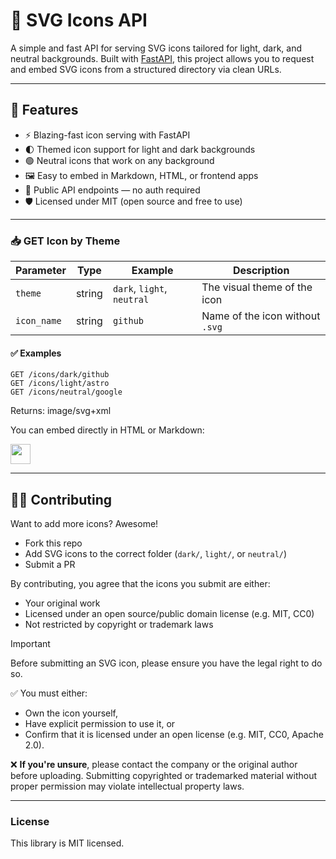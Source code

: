 # 🎨 SVG Icons API

A simple and fast API for serving SVG icons tailored for light, dark, and neutral backgrounds. Built with [FastAPI](https://fastapi.tiangolo.com/), this project allows you to request and embed SVG icons from a structured directory via clean URLs.

---

## 🚀 Features

- ⚡ Blazing-fast icon serving with FastAPI
- 🌓 Themed icon support for light and dark backgrounds
- 🟢 Neutral icons that work on any background
- 🖼 Easy to embed in Markdown, HTML, or frontend apps
- 🔗 Public API endpoints — no auth required
- 🛡 Licensed under MIT (open source and free to use)

---

### 📥 GET Icon by Theme


| Parameter   | Type     | Example            | Description                           |
|-------------|----------|--------------------|---------------------------------------|
| `theme`     | string   | `dark`, `light`, `neutral` | The visual theme of the icon |
| `icon_name` | string   | `github`           | Name of the icon without `.svg`       |

#### ✅ Examples

```http
GET /icons/dark/github
GET /icons/light/astro
GET /icons/neutral/google
```

Returns: image/svg+xml

You can embed directly in HTML or Markdown:

<img src="https://your-api.com/icons/neutral/terraform" width="32" />

---

## 🧑‍💻 Contributing

Want to add more icons? Awesome!

- Fork this repo
- Add SVG icons to the correct folder (`dark/`, `light/`, or `neutral/`)
- Submit a PR

By contributing, you agree that the icons you submit are either:
- Your original work
- Licensed under an open source/public domain license (e.g. MIT, CC0)
- Not restricted by copyright or trademark laws

> [!IMPORTANT]
> Before submitting an SVG icon, please ensure you have the legal right to do so.
>
> ✅ You must either:
> - Own the icon yourself,
> - Have explicit permission to use it, or
> - Confirm that it is licensed under an open license (e.g. MIT, CC0, Apache 2.0).
>
> ❌ **If you're unsure**, please contact the company or the original author before uploading.
> Submitting copyrighted or trademarked material without proper permission may violate intellectual property laws.

---

### License
This library is MIT licensed.